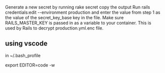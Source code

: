 
Generate a new secret by running rake secret copy the output
Run rails credentials:edit --environment production and enter the value from step 1 as the value of the secret_key_base key in the file.
Make sure RAILS_MASTER_KEY is passed in as a variable to your container. This is used by Rails to decrypt production.yml.enc file.

## using vscode

in ~/.bash_profile

export EDITOR=code -w